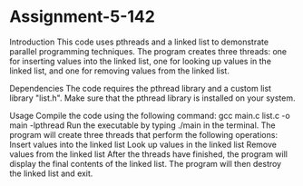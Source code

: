 # Assignment-5-142
Introduction
This code uses pthreads and a linked list to demonstrate parallel programming techniques. The program creates three threads: one for inserting values into the linked list, one for looking up values in the linked list, and one for removing values from the linked list.

Dependencies
The code requires the pthread library and a custom list library "list.h". Make sure that the pthread library is installed on your system.

Usage
Compile the code using the following command: gcc main.c list.c -o main -lpthread
Run the executable by typing ./main in the terminal.
The program will create three threads that perform the following operations:
Insert values into the linked list
Look up values in the linked list
Remove values from the linked list
After the threads have finished, the program will display the final contents of the linked list.
The program will then destroy the linked list and exit.
